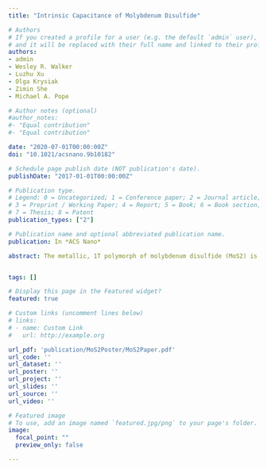 ```yaml
---
title: "Intrinsic Capacitance of Molybdenum Disulfide"

# Authors
# If you created a profile for a user (e.g. the default `admin` user), write the username (folder name) here
# and it will be replaced with their full name and linked to their profile.
authors:
- admin
- Wesley R. Walker
- Luzhu Xu
- Olga Krysiak
- Zimin She
- Michael A. Pope

# Author notes (optional)
#author_notes:
#- "Equal contribution"
#- "Equal contribution"

date: "2020-07-01T00:00:00Z"
doi: "10.1021/acsnano.9b10182"

# Schedule page publish date (NOT publication's date).
publishDate: "2017-01-01T00:00:00Z"

# Publication type.
# Legend: 0 = Uncategorized; 1 = Conference paper; 2 = Journal article;
# 3 = Preprint / Working Paper; 4 = Report; 5 = Book; 6 = Book section;
# 7 = Thesis; 8 = Patent
publication_types: ["2"]

# Publication name and optional abbreviated publication name.
publication: In *ACS Nano*

abstract: The metallic, 1T polymorph of molybdenum disulfide (MoS2) is promising for next-generation supercapacitors due to its high theoretical surface area and density which lead to high volumetric capacitance. Despite this, there are few fundamental works examining the double-layer charging mechanisms at the MoS2/electrolyte interface. This study examines the potential-dependent and frequency-dependent area-specific double-layer capacitance (Ca) of the 1T and 2H polymorphs of MoS2 in aqueous and organic electrolytes. Furthermore, we investigate restacking effects and possible intercalation-like mechanisms in multilayer films. To minimize the uncertainties associated with porous electrodes, we carry out measurements using effectively nonporous monolayers of MoS2 and contrast their behavior with reduced graphene oxide deposited layer-by-layer on atomically flat graphite single crystals using a modified, barrier-free Langmuir–Blodgett method. The metallic 1T polymorph of MoS2 (Ca,1T = 14.9 μF/cm2) is shown to have over 10-fold the capacitance of the semiconducting 2H polymorph (Ca,2H = 1.35 μF/cm2) near the open circuit potential and under negative polarization in aqueous electrolyte. However, under positive polarization the capacitance is significantly reduced and behaves similarly to the 2H polymorph. The capacitance of 1T MoS2 scales with layer number, even at high frequency, suggesting easy and rapid ion penetration between the restacked sheets. This model system allows us to determine capacitance limits for MoS2 and suggest strategies to increase the energy density of devices made from this promising material.


tags: []

# Display this page in the Featured widget?
featured: true

# Custom links (uncomment lines below)
# links:
# - name: Custom Link
#   url: http://example.org

url_pdf: 'publication/MoS2Poster/MoS2Paper.pdf'
url_code: ''
url_dataset: ''
url_poster: ''
url_project: ''
url_slides: ''
url_source: ''
url_video: ''

# Featured image
# To use, add an image named `featured.jpg/png` to your page's folder.
image:
  focal_point: ""
  preview_only: false

---
```

